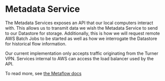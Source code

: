 # Metadata Service

The Metadata Services exposes an API that our local computers interact with. This allows us to transmit data we wish
the Metadata Service to send to our Datastore for storage. Additionally, this is how we will request remote AWS
Batch Jobs to be started as well as how we interrogate the Datastore for historical flow information.

Our current implementation only accepts traffic originating from the Turner VPN. Services internal to AWS can 
access the load balancer used by the API.

To read more, see [the Metaflow docs](https://docs.metaflow.org/metaflow-on-aws/metaflow-on-aws#metadata)